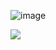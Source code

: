 
  ![image](https://github.com/user-attachments/assets/9a73f625-36d2-4531-888f-f405c0d4cd4a)

![](https://komarev.com/ghpvc/?username=marikinonlein4&label=SLEEPWALKERS&color=e5a141&style=for-the-badge&abbreviated=true)
